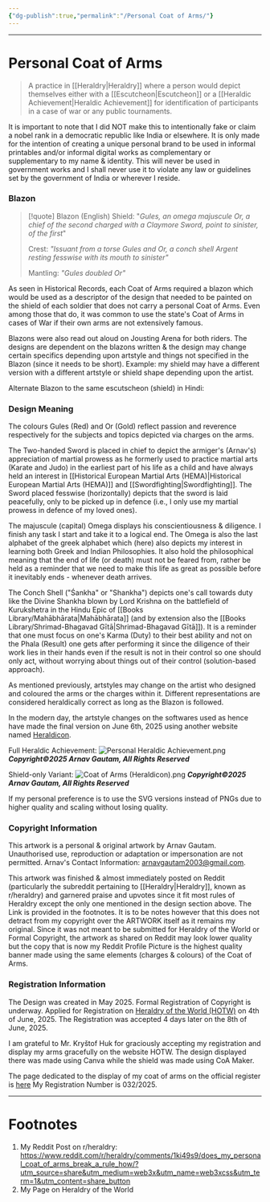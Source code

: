 ```yaml
---
{"dg-publish":true,"permalink":"/Personal Coat of Arms/"}
---
```



---
# Personal Coat of Arms
> A practice in [[Heraldry\|Heraldry]] where a person would depict themselves either with a [[Escutcheon\|Escutcheon]] or a [[Heraldic Achievement\|Heraldic Achievement]] for identification of participants in a case of war or any public tournaments.

It is important to note that I did NOT make this to intentionally fake or claim a nobel rank in a democratic republic like India or elsewhere. It is only made for the intention of creating a unique personal brand to be used in informal printables and/or informal digital works as complementary or supplementary to my name & identity. This will never be used in government works and I shall never use it to violate any law or guidelines set by the government of India or wherever I reside. 

### Blazon
> [!quote] Blazon (English)
> Shield: "*Gules, an omega majuscule Or, a chief of the second charged with a Claymore Sword, point to sinister, of the first*"
> 
> Crest: *"Issuant from a torse Gules and Or, a conch shell Argent resting fesswise with its mouth to sinister"*
> 
> Mantling: *"Gules doubled Or"*

As seen in Historical Records, each Coat of Arms required a blazon which would be used as a descriptor of the design that needed to be painted on the shield of each soldier that does not carry a personal Coat of Arms. Even among those that do, it was common to use the state's Coat of Arms in cases of War if their own arms are not extensively famous.

Blazons were also read out aloud on Jousting Arena for both riders. The designs are dependent on the blazons written & the design may change certain specifics depending upon artstyle and things not specified in the Blazon (since it needs to be short). Example: my shield may have a different version with a different artstyle or shield shape depending upon the artist. 

Alternate Blazon to the same escutscheon (shield) in Hindi:
> 

### Design Meaning
The colours Gules (Red) and Or (Gold) reflect passion and reverence respectively for the subjects and topics depicted via charges on the arms.

The Two-handed Sword is placed in chief to depict the armiger's (Arnav's) appreciation of martial prowess as he formerly used to practice martial arts (Karate and Judo) in the earliest part of his life as a child and have always held an interest in [[Historical European Martial Arts (HEMA)\|Historical European Martial Arts (HEMA)]] and [[Swordfighting\|Swordfighting]]. The Sword placed fesswise (horizontally) depicts that the sword is laid peacefully, only to be picked up in defence (i.e., I only use my martial prowess in defence of my loved ones). 

The majuscule (capital) Omega displays his conscientiousness & diligence. I finish any task I start and take it to a logical end. The Omega is also the last alphabet of the greek alphabet which (here) also depicts my interest in learning both Greek and Indian Philosophies. It also hold the philosophical meaning that the end of life (or death) must not be feared from, rather be held as a reminder that we need to make this life as great as possible before it inevitably ends - whenever death arrives.

The Conch Shell ("Śankha" or "Shankha") depicts one's call towards duty like the Divine Shankha blown by Lord Krishna on the battlefield of Kurukshetra in the Hindu Epic of [[Books Library/Mahābhārata\|Mahābhārata]] (and by extension also the [[Books Library/Shrimad-Bhagavad Gītā\|Shrimad-Bhagavad Gītā]]). It is a reminder that one must focus on one's Karma (Duty) to their best ability and not on the Phala (Result) one gets after performing it since the diligence of their work lies in their hands even if the result is not in their control so one should only act, without worrying about things out of their control (solution-based approach).

As mentioned previously, artstyles may change on the artist who designed and coloured the arms or the charges within it. Different representations are considered heraldically correct as long as the Blazon is followed.

In the modern day, the artstyle changes on the softwares used as hence have made the final version on June 6th, 2025 using another website named [Heraldicon](https://heraldicon.org).

Full Heraldic Achievement:
![Personal Heraldic Achievement.png](/img/user/Vaulted%20Images/Personal%20Heraldic%20Achievement.png)
***Copyright©2025 Arnav Gautam, All Rights Reserved***


Shield-only Variant:
![Coat of Arms (Heraldicon).png](/img/user/Vaulted%20Images/Coat%20of%20Arms%20(Heraldicon).png)
***Copyright©2025 Arnav Gautam, All Rights Reserved***

If my personal preference is to use the SVG versions instead of PNGs due to higher quality and scaling without losing quality.

### Copyright Information
This artwork is a personal & original artwork by Arnav Gautam. Unauthorised use, reproduction or adaptation or impersonation are not permitted.
Arnav's Contact Information: arnavgautam2003@gmail.com.

This artwork was finished & almost immediately posted on Reddit (particularly the subreddit pertaining to [[Heraldry\|Heraldry]], known as r/heraldry) and garnered praise and upvotes since it fit most rules of Heraldry except the only one mentioned in the design section above. The Link is provided in the footnotes. It is to be notes however that this does not detract from my copyright over the ARTWORK itself as it remains my original. Since it was not meant to be submitted for Heraldry of the World or Formal Copyright, the artwork as shared on Reddit may look lower quality but the copy that is now my Reddit Profile Picture is the highest quality banner made using the same elements (charges & colours) of the Coat of Arms.

### Registration Information
The Design was created in May 2025. Formal Registration of Copyright is underway.
Applied for Registration on [Heraldry of the World (HOTW)](https://www.heraldry-wiki.com/wiki/Heraldry_of_the_world) on 4th of June, 2025. The Registration was accepted 4 days later on the 8th of June, 2025. 

I am grateful to Mr. Kryštof Huk for graciously accepting my registration and display my arms gracefully on the website HOTW. The design displayed there was made using Canva while the shield was made using CoA Maker.

The page dedicated to the display of my coat of arms on the official register is [here](https://heraldry-wiki.com/wiki/Arnav_Gautam) 
My Registration Number is 032/2025.

---
# Footnotes
1. My Reddit Post on r/heraldry: https://www.reddit.com/r/heraldry/comments/1ki49s9/does_my_personal_coat_of_arms_break_a_rule_how/?utm_source=share&utm_medium=web3x&utm_name=web3xcss&utm_term=1&utm_content=share_button 
2. My Page on Heraldry of the World